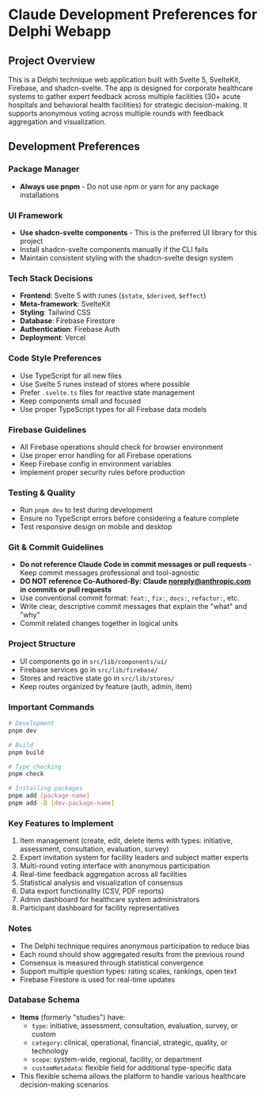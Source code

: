 # Claude Development Preferences for Delphi Webapp

## Project Overview
This is a Delphi technique web application built with Svelte 5, SvelteKit, Firebase, and shadcn-svelte. The app is designed for corporate healthcare systems to gather expert feedback across multiple facilities (30+ acute hospitals and behavioral health facilities) for strategic decision-making. It supports anonymous voting across multiple rounds with feedback aggregation and visualization.

## Development Preferences

### Package Manager
- **Always use pnpm** - Do not use npm or yarn for any package installations

### UI Framework
- **Use shadcn-svelte components** - This is the preferred UI library for this project
- Install shadcn-svelte components manually if the CLI fails
- Maintain consistent styling with the shadcn-svelte design system

### Tech Stack Decisions
- **Frontend**: Svelte 5 with runes (`$state`, `$derived`, `$effect`)
- **Meta-framework**: SvelteKit
- **Styling**: Tailwind CSS
- **Database**: Firebase Firestore
- **Authentication**: Firebase Auth
- **Deployment**: Vercel

### Code Style Preferences
- Use TypeScript for all new files
- Use Svelte 5 runes instead of stores where possible
- Prefer `.svelte.ts` files for reactive state management
- Keep components small and focused
- Use proper TypeScript types for all Firebase data models

### Firebase Guidelines
- All Firebase operations should check for browser environment
- Use proper error handling for all Firebase operations
- Keep Firebase config in environment variables
- Implement proper security rules before production

### Testing & Quality
- Run `pnpm dev` to test during development
- Ensure no TypeScript errors before considering a feature complete
- Test responsive design on mobile and desktop

### Git & Commit Guidelines
- **Do not reference Claude Code in commit messages or pull requests** - Keep commit messages professional and tool-agnostic
- **DO NOT reference Co-Authored-By: Claude <noreply@anthropic.com> in commits or pull requests**
- Use conventional commit format: `feat:`, `fix:`, `docs:`, `refactor:`, etc.
- Write clear, descriptive commit messages that explain the "what" and "why"
- Commit related changes together in logical units

### Project Structure
- UI components go in `src/lib/components/ui/`
- Firebase services go in `src/lib/firebase/`
- Stores and reactive state go in `src/lib/stores/`
- Keep routes organized by feature (auth, admin, item)

### Important Commands
```bash
# Development
pnpm dev

# Build
pnpm build

# Type checking
pnpm check

# Installing packages
pnpm add [package-name]
pnpm add -D [dev-package-name]
```

### Key Features to Implement
1. Item management (create, edit, delete items with types: initiative, assessment, consultation, evaluation, survey)
2. Expert invitation system for facility leaders and subject matter experts
3. Multi-round voting interface with anonymous participation
4. Real-time feedback aggregation across all facilities
5. Statistical analysis and visualization of consensus
6. Data export functionality (CSV, PDF reports)
7. Admin dashboard for healthcare system administrators
8. Participant dashboard for facility representatives

### Notes
- The Delphi technique requires anonymous participation to reduce bias
- Each round should show aggregated results from the previous round
- Consensus is measured through statistical convergence
- Support multiple question types: rating scales, rankings, open text
- Firebase Firestore is used for real-time updates

### Database Schema
- **Items** (formerly "studies") have:
  - `type`: initiative, assessment, consultation, evaluation, survey, or custom
  - `category`: clinical, operational, financial, strategic, quality, or technology
  - `scope`: system-wide, regional, facility, or department
  - `customMetadata`: flexible field for additional type-specific data
- This flexible schema allows the platform to handle various healthcare decision-making scenarios